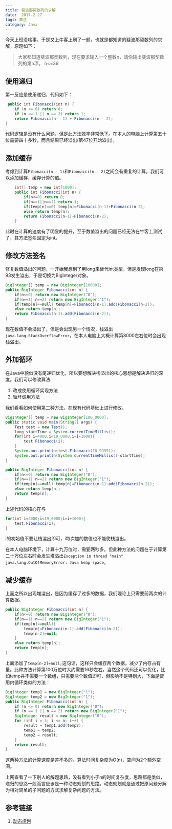 ```yaml
---
title: 斐波那契数列的求解
date:  2017-2-27
tags: 算法
category: Java
---
```

今天上班没啥事，于是又上牛客上刷了一题，也就是都知道的斐波那契数列的求解，原题如下：

> 大家都知道斐波那契数列，现在要求输入一个整数n，请你输出斐波那契数列的第n项。 n<=39

## 使用递归
第一反应是使用递归，代码如下：
```java
 public int Fibonacci(int n) {
	if (n <= 0) return 0;
	if (n == 1 || n == 2) return 1;
	return Fibonacci(n - 1) + Fibonacci(n - 2);
}
```
代码逻辑是没有什么问题，但是此方法效率非常低下。在本人的电脑上计算第五十位需要四十多秒，而且结果已经溢出(第47位开始溢出)。

<!--more-->

## 添加缓存
考虑到计算`Fibonacci(n - 1)`和`Fibonacci(n - 2)`之间会有重复的计算，我们可以添加缓存，缓存计算的值。
```java
    int[] temp = new int[1000];
    public int Fibonacci(int n) {
        if(n<=0) return 0;
        if(n==1||n==2) return 1;
        if(temp[n]==0) temp[n]=Fibonacci(n-1)+Fibonacci(n-2);
        else return temp[n];
        return Fibonacci(n-1)+Fibonacci(n-2);
    }
```
此时在计算的速度有了明显的提升，至于数值溢出的问题已经无法在牛客上测试了，其方法签名固定为int。

## 修改方法签名
修复数值溢出的问题，一开始我想到了用long来替代int类型，但是发现long在第93发生溢出，于是切换为BigInteger对象。
```java
BigInteger[] temp = new BigInteger[10000];
public BigInteger Fibonacci(int n) {
	if(n<=0) return new BigInteger("0");
	if(n==1||n==2) return new BigInteger("1");
	if(temp[n]==null) temp[n]=Fibonacci(n-1).add(Fibonacci(n-2));
	else return temp[n];
	return Fibonacci(n-1).add(Fibonacci(n-2));
}
```
现在数值不会溢出了，但是会出现另一个情况，栈溢出` java.lang.StackOverflowError`。在本人电脑上大概计算第8000左右位时会出现栈溢出。

## 外加循环
在Java中貌似没有尾递归优化，所以要想解决栈溢出的核心思想是解决递归的深度。我们可以修改算法:
1. 改成使用循环实现方法
2. 循环调用方法

我们看看如何使用第二种方法，在现有代码基础上进行修改。
```java
BigInteger[] temp = new BigInteger[100_0000];
public static void main(String[] args) {
	Test test = new Test();
	long startTime = System.currentTimeMillis();
	for(int i=4000;i<19_0000;i=i+1000){
		test.Fibonacci(i);
	}
	System.out.println(test.Fibonacci(18_9999));
	System.out.println(System.currentTimeMillis()-startTime);
}

public BigInteger Fibonacci(int n) {
	if(n<=0) return new BigInteger("0");
	if(n==1||n==2) return new BigInteger("1");
	if(temp[n]==null) temp[n]=Fibonacci(n-1).add(Fibonacci(n-2));
	else return temp[n];
	return temp[n];
}
```
上述代码的核心在与
```java
for(int i=4000;i<19_0000;i=i+1000){
	test.Fibonacci(i);
}
```
i的初始值不要让栈溢出即可，i每次加的数值也不能使栈溢出。

在本人电脑环境下，计算十九万位时，需要两秒多。但此种方法的问题在于计算第二十万位左右时会发生堆溢出`Exception in thread "main" java.lang.OutOfMemoryError: Java heap space`。

## 减少缓存
上面之所以出现堆溢出，是因为缓存了过多的数据，我们理论上只需要前两次的计算数据。
```java
public BigInteger Fibonacci(int n) {
	if(n<=0) return new BigInteger("0");
	if(n==1||n==2) return new BigInteger("1");
	if(temp[n]==null){
		temp[n]=Fibonacci(n-1).add(Fibonacci(n-2));
		temp[n-2]=null;
	}
	else return temp[n];
	return temp[n];
}
```
上面添加了`temp[n-2]=null;`这句话，这样只会缓存两个数据，减少了内存占有量。此种方法计算第100万位时大约需要16秒左右。当然这个代码还可以优化，比如temp并不需要一个数组，只需要两个数值即可，但影响不是特别大，下面是使用内循环类似的方法：
```java
BigInteger temp1 = new BigInteger("1");
BigInteger temp2 = new BigInteger("1");
public BigInteger Fibonacci(int n) {
	if (n <= 0) return new BigInteger("0");
	if (n == 1 || n == 2) return new BigInteger("1");
	BigInteger result = new BigInteger("0");
	for (int i = 3; i <= n; i++) {
		result = temp1.add(temp2);
		temp1 = temp2;
		temp2 = result;
	}
	return result;
}
```
这两种方法的计算速度是差不多的，算法时间复杂度为O(n)，空间为2个额外空间。

上网查看了一下别人的解题思路，没有看到小于n的时间复杂度，思路都是类似，递归的思路一般而言应该是一种动态规划的思路。动态规划就是通过把原问题分解为相对简单的子问题的方式求解复杂问题的方法。


## 参考链接
1. [动态规划](https://zh.wikipedia.org/zh-cn/动态规划)